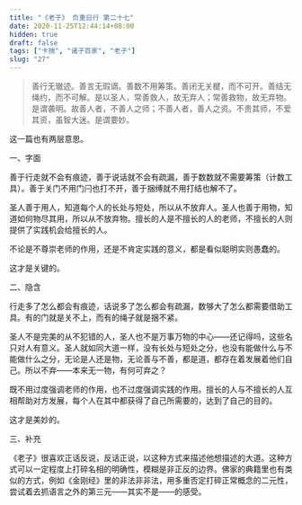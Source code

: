 ```yaml
---
title: "《老子》 负重日行 第二十七"
date: 2020-11-25T12:44:14+08:00
hidden: true
draft: false
tags: ["卡揣", "诸子百家", "老子"]
slug: "27"
---
```


> 善行无辙迹。善言无瑕谪。善数不用筹策。善闭无关楗，而不可开。善结无绳约，而不可解。是以圣人，常善救人，故无弃人；常善救物，故无弃物。是谓袭明。故善人者，不善人之师；不善人者，善人之资。不贵其师，不爱其资，虽智大迷。是谓要妙。

这一篇也有两层意思。

一、字面

善于行走就不会有痕迹，善于说话就不会有疏漏，善于数数就不需要筹策（计数工具）。善于关门不用门闩也打不开，善于捆缚就不用打结也解不了。

圣人善于用人，知道每个人的长处与短处，所以从不放弃人。圣人也善于用物，知道如何物尽其用，所以从不放弃物。擅长的人是不擅长的人的老师，不擅长的人则提供了实践机会给擅长的人。

不论是不尊崇老师的作用，还是不肯定实践的意义，都是看似聪明实则愚蠢的。

这才是关键的。

二、隐含

行走多了怎么都会有痕迹，话说多了怎么都会有疏漏，数够大了怎么都需要借助工具。有的门就是关不上，而有的绳子就是捆不紧。

圣人不是完美的从不犯错的人，圣人也不是万事万物的中心——还记得吗，这些名只对人有意义。圣人就如同大道一样，没有长处与短处之分，也没有能做什么与不能做什么之分，无论是人还是物，无论善与不善，都是道，都存在着发展着他们自己。所以不弃——本来无一物，有何可弃之？

既不用过度强调老师的作用，也不过度强调实践的作用。擅长的人与不擅长的人互相帮助对方发展，每个人在其中都获得了自己所需要的，达到了自己的目的。

这才是美妙的。

三、补充

《老子》很喜欢正话反说，反话正说，以这种方式来描述他想描述的大道。这种方式可以一定程度上打碎名相的明确性，模糊是非正反的边界。佛家的典籍里也有类似的方式，例如《金刚经》里的非法非非法，用多重否定打碎正常概念的二元性，尝试着去抓语言之外的第三元——其实不是——的感受。